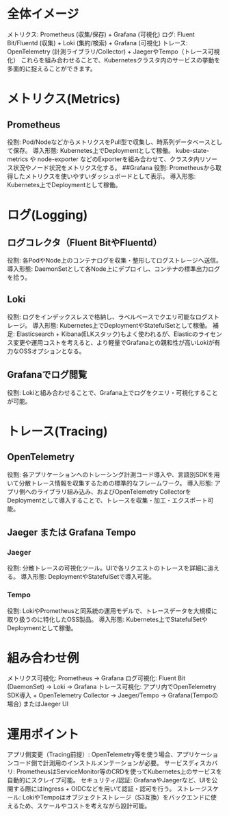# 全体イメージ
メトリクス: Prometheus (収集/保存) + Grafana (可視化)
ログ: Fluent Bit/Fluentd (収集) + Loki (集約/検索) + Grafana (可視化)
トレース: OpenTelemetry (計測ライブラリ/Collector) + JaegerやTempo（トレース可視化）
これらを組み合わせることで、Kubernetesクラスタ内のサービスの挙動を多面的に捉えることができます。
# メトリクス(Metrics)
## Prometheus
役割: Pod/NodeなどからメトリクスをPull型で収集し、時系列データベースとして保存。
導入形態: Kubernetes上でDeploymentとして稼働。
kube-state-metrics や node-exporter などのExporterを組み合わせて、クラスタ内リソース状況やノード状況をメトリクス化する。
##Grafana
役割: Prometheusから取得したメトリクスを使いやすいダッシュボードとして表示。
導入形態: Kubernetes上でDeploymentとして稼働。
# ログ(Logging)
## ログコレクタ（Fluent BitやFluentd）
役割: 各PodやNode上のコンテナログを収集・整形してログストレージへ送信。
導入形態: DaemonSetとして各Node上にデプロイし、コンテナの標準出力ログを拾う。
## Loki
役割: ログをインデックスレスで格納し、ラベルベースでクエリ可能なログストレージ。
導入形態: Kubernetes上でDeploymentやStatefulSetとして稼働。
補足: Elasticsearch + Kibana(ELKスタック)もよく使われるが、Elasticのライセンス変更や運用コストを考えると、より軽量でGrafanaとの親和性が高いLokiが有力なOSSオプションとなる。
## Grafanaでログ閲覧
役割: Lokiと組み合わせることで、Grafana上でログをクエリ・可視化することが可能。
# トレース(Tracing)
## OpenTelemetry
役割: 各アプリケーションへのトレーシング計測コード導入や、言語別SDKを用いて分散トレース情報を収集するための標準的なフレームワーク。
導入形態: アプリ側へのライブラリ組み込み、およびOpenTelemetry CollectorをDeploymentとして導入することで、トレースを収集・加工・エクスポート可能。
## Jaeger または Grafana Tempo
### Jaeger
役割: 分散トレースの可視化ツール。UIで各リクエストのトレースを詳細に追える。
導入形態: DeploymentやStatefulSetで導入可能。
### Tempo
役割: LokiやPrometheusと同系統の運用モデルで、トレースデータを大規模に取り扱うのに特化したOSS製品。
導入形態: Kubernetes上でStatefulSetやDeploymentとして稼働。
# 組み合わせ例
メトリクス可視化: Prometheus → Grafana
ログ可視化: Fluent Bit (DaemonSet) → Loki → Grafana
トレース可視化: アプリ内でOpenTelemetry SDK導入 + OpenTelemetry Collector → Jaeger/Tempo → Grafana(Tempoの場合) またはJaeger UI
# 運用ポイント
アプリ側変更（Tracing前提）: OpenTelemetry等を使う場合、アプリケーションコード側で計測用のインストルメンテーションが必要。
サービスディスカバリ: PrometheusはServiceMonitor等のCRDを使ってKubernetes上のサービスを自動的にスクレイプ可能。
セキュリティ/認証: GrafanaやJaegerなど、UIを公開する際にはIngress + OIDCなどを用いて認証・認可を行う。
ストレージスケール: LokiやTempoはオブジェクトストレージ（S3互換）をバックエンドに使えるため、スケールやコストを考えながら設計可能。